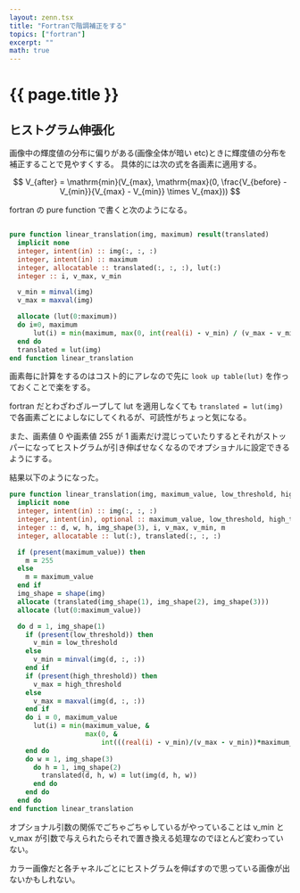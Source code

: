 ```yaml
---
layout: zenn.tsx
title: "Fortranで階調補正をする"
topics: ["fortran"]
excerpt: ""
math: true
---
```


# {{ page.title }}

## ヒストグラム伸張化

画像中の輝度値の分布に偏りがある(画像全体が暗い etc)ときに輝度値の分布を補正することで見やすくする。
具体的には次の式を各画素に適用する。

$$
V_{after} = \mathrm{min}(V_{max}, \mathrm{max}(0, \frac{V_{before} - V_{min}}{V_{max} - V_{min}} \times V_{max}))
$$

fortran の pure function で書くと次のようになる。

```fortran

pure function linear_translation(img, maximum) result(translated)
  implicit none
  integer, intent(in) :: img(:, :, :)
  integer, intent(in) :: maximum
  integer, allocatable :: translated(:, :, :), lut(:)
  integer :: i, v_max, v_min

  v_min = minval(img)
  v_max = maxval(img)

  allocate (lut(0:maximum))
  do i=0, maximum
      lut(i) = min(maximum, max(0, int(real(i) - v_min) / (v_max - v_min) * maximum))
  end do
  translated = lut(img)
end function linear_translation
```

画素毎に計算をするのはコスト的にアレなので先に `look up table(lut)` を作っておくことで楽をする。

fortran だとわざわざループして lut を適用しなくても `translated = lut(img)` で各画素ごとによしなにしてくれるが、可読性がちょっと気になる。

また、画素値 0 や画素値 255 が 1 画素だけ混じっていたりするとそれがストッパーになってヒストグラムが引き伸ばせなくなるのでオプショナルに設定できるようにする。

結果以下のようになった。

```fortran
pure function linear_translation(img, maximum_value, low_threshold, high_threshold) result(translated)
  implicit none
  integer, intent(in) :: img(:, :, :)
  integer, intent(in), optional :: maximum_value, low_threshold, high_threshold
  integer :: d, w, h, img_shape(3), i, v_max, v_min, m
  integer, allocatable :: lut(:), translated(:, :, :)

  if (present(maximum_value)) then
    m = 255
  else
    m = maximum_value
  end if
  img_shape = shape(img)
  allocate (translated(img_shape(1), img_shape(2), img_shape(3)))
  allocate (lut(0:maximum_value))

  do d = 1, img_shape(1)
    if (present(low_threshold)) then
      v_min = low_threshold
    else
      v_min = minval(img(d, :, :))
    end if
    if (present(high_threshold)) then
      v_max = high_threshold
    else
      v_max = maxval(img(d, :, :))
    end if
    do i = 0, maximum_value
      lut(i) = min(maximum_value, &
                   max(0, &
                       int(((real(i) - v_min)/(v_max - v_min))*maximum_value)))
    end do
    do w = 1, img_shape(3)
      do h = 1, img_shape(2)
        translated(d, h, w) = lut(img(d, h, w))
      end do
    end do
  end do
end function linear_translation
```

オプショナル引数の関係でごちゃごちゃしているがやっていることは v_min と v_max が引数で与えられたらそれで置き換える処理なのでほとんど変わっていない。

カラー画像だと各チャネルごとにヒストグラムを伸ばすので思っている画像が出ないかもしれない。
